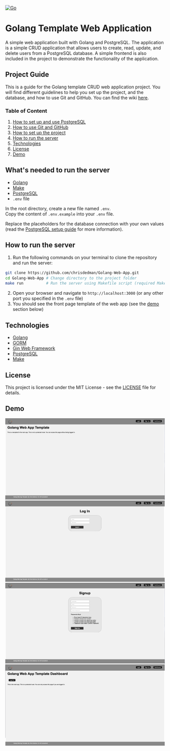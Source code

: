 
[![Go](https://github.com/chrisdedman/Golang-Web-App/actions/workflows/go.yml/badge.svg)](https://github.com/chrisdedman/Golang-Web-App/actions/workflows/go.yml)

# Golang Template Web Application
A simple web application built with Golang and PostgreSQL. The application is a simple CRUD application that allows users to create, read, update, and delete users from a PostgreSQL database.
A simple frontend is also included in the project to demonstrate the functionality of the application.

## Project Guide
This is a guide for the Golang template CRUD web application project. You will find different guidelines to help you set up the project, and the database, and how to use Git and GitHub. You can find the wiki [here](https://github.com/chrisdedman/Golang-Web-App/wiki).

### Table of Content
1. [How to set up and use PostgreSQL](https://github.com/chrisdedman/Golang-Web-App/wiki/PostgresSQL-Setup-Guide)
2. [How to use Git and GitHub](https://github.com/chrisdedman/Golang-Web-App/wiki/Git-&-GitHub-Guide)
3. [How to set up the project](#whats-needed-to-run-the-server)
4. [How to run the server](#how-to-run-the-server)
5. [Technologies](#technologies)
6. [License](#license)
7. [Demo](#demo)

## What's needed to run the server
- [Golang](https://golang.org/)
- [Make](https://www.gnu.org/software/make/)
- [PostgreSQL](https://www.postgresql.org/)
- ``.env`` file

In the root directory, create a new file named ``.env``.<br>
Copy the content of ``.env.example`` into your ``.env`` file.

Replace the placeholders for the database connection with your own values (read the [PostgreSQL setup guide](#table-of-content) for more information).

## How to run the server
1. Run the following commands on your terminal to clone the repository and run the server:
```bash
git clone https://github.com/chrisdedman/Golang-Web-App.git
cd Golang-Web-App # Change directory to the project folder
make run          # Run the server using Makefile script (required Make)
```
2. Open your browser and navigate to `http://localhost:3000` (or any other port you specified in the `.env` file)
3. You should see the front page template of the web app (see the [demo](#demo) section below)

## Technologies
- [Golang](https://golang.org/)
- [GORM](https://gorm.io/)
- [Gin Web Framework](https://pkg.go.dev/github.com/gin-gonic/gin#section-readme)
- [PostgreSQL](https://www.postgresql.org/)
- [Make](https://www.gnu.org/software/make/)

## License
This project is licensed under the MIT License - see the [LICENSE](LICENSE) file for details.

## Demo

![Golang Web App Homepage](/assets/homepage.png)
![Golang Web App Login Page](/assets/login.png)
![Golang Web App Register Page](/assets/register.png)
![Golang Web App Dashboard Page](/assets/dashboard.png)
